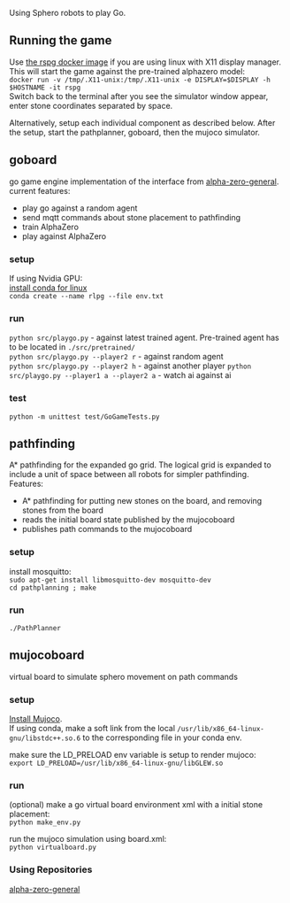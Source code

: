 Using Sphero robots to play Go.

## Running the game

Use [the rspg docker image](https://hub.docker.com/repository/docker/ymyrvolod/rspg) if you are using linux with X11 display manager.
This will start the game against the pre-trained alphazero model:   
`docker run -v /tmp/.X11-unix:/tmp/.X11-unix -e DISPLAY=$DISPLAY -h $HOSTNAME -it rspg`   
Switch back to the terminal after you see the simulator window appear, enter stone coordinates separated by space.

Alternatively, setup each individual component as described below.
After the setup, start the pathplanner, goboard, then the mujoco simulator.

## goboard

go game engine implementation of the interface from [alpha-zero-general](https://github.com/suragnair/alpha-zero-general).
current features:
* play go against a random agent
* send mqtt commands about stone placement to pathfinding
* train AlphaZero
* play against AlphaZero

### setup

If using Nvidia GPU:   
[install conda for linux](https://docs.conda.io/projects/conda/en/latest/user-guide/install/linux.html)   
`conda create --name rlpg --file env.txt`

### run
`python src/playgo.py` - against latest trained agent. Pre-trained agent has to be located in `./src/pretrained/`    
`python src/playgo.py --player2 r` - against random agent   
`python src/playgo.py --player2 h` - against another player
`python src/playgo.py --player1 a --player2 a` - watch ai against ai

### test
 
`python -m unittest test/GoGameTests.py`

## pathfinding

A* pathfinding for the expanded go grid. The logical grid is expanded to include a
unit of space between all robots for simpler pathfinding.    
Features:
* A* pathfinding for putting new stones on the board, and removing stones from the board
* reads the initial board state published by the mujocoboard
* publishes path commands to the mujocoboard 

### setup
install mosquitto:    
`sudo apt-get install libmosquitto-dev mosquitto-dev`    
`cd pathplanning ; make`

### run   
`./PathPlanner`

## mujocoboard

virtual board to simulate sphero movement on path commands

### setup

[Install Mujoco](https://blog.guptanitish.com/blog/install-mujoco/).   
If using conda, make a soft link from the local `/usr/lib/x86_64-linux-gnu/libstdc++.so.6` to
the corresponding file in your conda env.

make sure the LD_PRELOAD env variable is setup to render mujoco:     
`export LD_PRELOAD=/usr/lib/x86_64-linux-gnu/libGLEW.so`

### run
(optional) make a go virtual board environment xml with a initial stone placement:    
`python make_env.py`   

run the mujoco simulation using board.xml:    
`python virtualboard.py`

### Using Repositories

[alpha-zero-general](https://github.com/suragnair/alpha-zero-general)   
